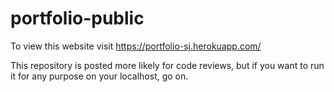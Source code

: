 # portfolio-public

To view this website visit https://portfolio-sj.herokuapp.com/

This repository is posted more likely for code reviews, 
but if you want to run it for any purpose on your localhost,
go on.

